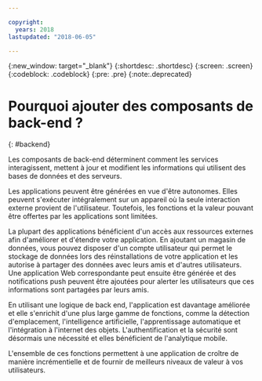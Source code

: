 ```yaml
---

copyright:
  years: 2018
lastupdated: "2018-06-05"

---
```

{:new_window: target="_blank"}
{:shortdesc: .shortdesc}
{:screen: .screen}
{:codeblock: .codeblock}
{:pre: .pre}
{:note:.deprecated}

# Pourquoi ajouter des composants de back-end ?
{: #backend}

Les composants de back-end déterminent comment les services interagissent, mettent à jour et modifient les informations qui utilisent des bases de données et des serveurs.

Les applications peuvent être générées en vue d'être autonomes. Elles peuvent s'exécuter intégralement sur un appareil où la seule interaction externe provient de l'utilisateur. Toutefois, les fonctions et la valeur pouvant être offertes par les applications sont limitées.

La plupart des applications bénéficient d'un accès aux ressources externes afin d'améliorer et d'étendre votre application. En ajoutant un magasin de données, vous pouvez disposer d'un compte utilisateur qui permet le stockage de données lors des réinstallations de votre application et les autorise à partager des données avec leurs amis et d'autres utilisateurs. Une application Web correspondante peut ensuite être générée et des notifications push peuvent être ajoutées pour alerter les utilisateurs que ces informations sont partagées par leurs amis.

En utilisant une logique de back end, l'application est davantage améliorée et elle s'enrichit d'une plus large gamme de fonctions, comme la détection d'emplacement, l'intelligence artificielle, l'apprentissage automatique et l'intégration à l'internet des objets. L'authentification et la sécurité sont désormais une nécessité et elles bénéficient de l'analytique mobile.

L'ensemble de ces fonctions permettent à une application de croître de manière incrémentielle et de fournir de meilleurs niveaux de valeur à vos utilisateurs.
